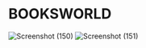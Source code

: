 # BOOKSWORLD
![Screenshot (150)](https://github.com/dhivyaa2907/BOOKSWORLD/assets/131953624/7bedf776-82a5-43fe-ace1-a869a2679a1f)
![Screenshot (151)](https://github.com/dhivyaa2907/BOOKSWORLD/assets/131953624/2b3ae1e2-dd8e-46c1-95d9-6cdab98d5397)
